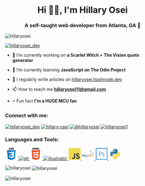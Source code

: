 <h1 align="center">Hi 👋🏾, I'm Hillary Osei</h1>
<h3 align="center">A self-taught web developer from Atlanta, GA 🍑</h3>

<p align="left"> <img src="https://komarev.com/ghpvc/?username=hillaryosei&label=Profile%20views&color=0e75b6&style=flat" alt="hillaryosei" /> </p>

<p align="left"> <a href="https://twitter.com/hillaryosei_dev" target="blank"><img src="https://img.shields.io/twitter/follow/hillaryosei_dev?logo=twitter&style=for-the-badge" alt="hillaryosei_dev" /></a> </p>

- 🔭 I’m currently working on **a Scarlet Witch + The Vision quote generator**

- 🌱 I’m currently learning **JavaScript on The Odin Project**

- 📝 I regularly write articles on [hillaryosei.hashnode.dev](hillaryosei.hashnode.dev)

- 📫 How to reach me **hillaryosei11@gmail.com**

- ⚡ Fun fact **I'm a HUGE MCU fan**

<h3 align="left">Connect with me:</h3>
<p align="left">
<a href="https://twitter.com/hillaryosei_dev" target="blank"><img align="center" src="https://raw.githubusercontent.com/rahuldkjain/github-profile-readme-generator/master/src/images/icons/Social/twitter.svg" alt="hillaryosei_dev" height="30" width="40" /></a>
<a href="https://linkedin.com/in/hillary-osei" target="blank"><img align="center" src="https://raw.githubusercontent.com/rahuldkjain/github-profile-readme-generator/master/src/images/icons/Social/linked-in-alt.svg" alt="hillary-osei" height="30" width="40" /></a>
<a href="https://hashnode.com/@hillaryosei" target="blank"><img align="center" src="https://raw.githubusercontent.com/rahuldkjain/github-profile-readme-generator/master/src/images/icons/Social/hashnode.svg" alt="@hillaryosei" height="30" width="40" /></a>
<a href="https://www.hackerrank.com/hillaryosei1" target="blank"><img align="center" src="https://raw.githubusercontent.com/rahuldkjain/github-profile-readme-generator/master/src/images/icons/Social/hackerrank.svg" alt="hillaryosei1" height="30" width="40" /></a>
</p>

<h3 align="left">Languages and Tools:</h3>
<p align="left"> <a href="https://www.w3schools.com/css/" target="_blank" rel="noreferrer"> <img src="https://raw.githubusercontent.com/devicons/devicon/master/icons/css3/css3-original-wordmark.svg" alt="css3" width="40" height="40"/> </a> <a href="https://git-scm.com/" target="_blank" rel="noreferrer"> <img src="https://www.vectorlogo.zone/logos/git-scm/git-scm-icon.svg" alt="git" width="40" height="40"/> </a> <a href="https://www.w3.org/html/" target="_blank" rel="noreferrer"> <img src="https://raw.githubusercontent.com/devicons/devicon/master/icons/html5/html5-original-wordmark.svg" alt="html5" width="40" height="40"/> </a> <a href="https://www.adobe.com/in/products/illustrator.html" target="_blank" rel="noreferrer"> <img src="https://www.vectorlogo.zone/logos/adobe_illustrator/adobe_illustrator-icon.svg" alt="illustrator" width="40" height="40"/> </a> <a href="https://developer.mozilla.org/en-US/docs/Web/JavaScript" target="_blank" rel="noreferrer"> <img src="https://raw.githubusercontent.com/devicons/devicon/master/icons/javascript/javascript-original.svg" alt="javascript" width="40" height="40"/> </a> <a href="https://www.mysql.com/" target="_blank" rel="noreferrer"> <img src="https://raw.githubusercontent.com/devicons/devicon/master/icons/mysql/mysql-original-wordmark.svg" alt="mysql" width="40" height="40"/> </a> <a href="https://www.photoshop.com/en" target="_blank" rel="noreferrer"> <img src="https://raw.githubusercontent.com/devicons/devicon/master/icons/photoshop/photoshop-line.svg" alt="photoshop" width="40" height="40"/> </a> <a href="https://www.python.org" target="_blank" rel="noreferrer"> <img src="https://raw.githubusercontent.com/devicons/devicon/master/icons/python/python-original.svg" alt="python" width="40" height="40"/> </a> </p>

<p><img align="left" src="https://github-readme-stats.vercel.app/api/top-langs?username=hillaryosei&show_icons=true&locale=en&layout=compact" alt="hillaryosei" /></p>

<p>&nbsp;<img align="center" src="https://github-readme-stats.vercel.app/api?username=hillaryosei&show_icons=true&locale=en" alt="hillaryosei" /></p>

<p><img align="center" src="https://github-readme-streak-stats.herokuapp.com/?user=hillaryosei&" alt="hillaryosei" /></p>
